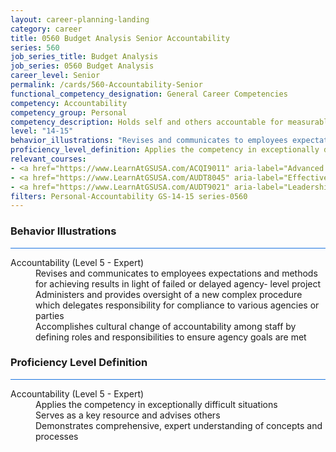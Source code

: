 ```yaml
---
layout: career-planning-landing
category: career
title: 0560 Budget Analysis Senior Accountability
series: 560
job_series_title: Budget Analysis
job_series: 0560 Budget Analysis
career_level: Senior
permalink: /cards/560-Accountability-Senior
functional_competency_designation: General Career Competencies
competency: Accountability
competency_group: Personal
competency_description: Holds self and others accountable for measurable high-quality, timely, and cost-effective results; determines objectives, sets priorities, and delegates work; accepts responsibility for mistakes; complies with established control systems and rules.
level: "14-15"
behavior_illustrations: "Revises and communicates to employees expectations and methods for achieving results in light of failed or delayed agency- level project ? Administers and provides oversight of a new complex procedure which delegates responsibility for compliance to various agencies or parties ? Accomplishes cultural change of accountability among staff by defining roles and responsibilities to ensure agency goals are met"
proficiency_level_definition: Applies the competency in exceptionally difficult situations ? Serves as a key resource and advises others ? Demonstrates comprehensive, expert understanding of concepts and processes
relevant_courses: 
- <a href="https://www.LearnAtGSUSA.com/ACQI9011" aria-label="Advanced COR Workshop (ACQI9008), GSU - https://www.LearnAtGSUSA.com/ACQI9011">Advanced COR Workshop (ACQI9008), GSU</a>
- <a href="https://www.LearnAtGSUSA.com/AUDT8045" aria-label="Effective Audit Resolution, Follow-up and Implementation (AUDT8034), GSU - https://www.LearnAtGSUSA.com/AUDT8045">Effective Audit Resolution, Follow-up and Implementation (AUDT8034), GSU</a>
- <a href="https://www.LearnAtGSUSA.com/AUDT9021" aria-label="Leadership, Motivation and Accountability for High Performance Audit Organizations (AUDT9010), GSU - https://www.LearnAtGSUSA.com/AUDT9021">Leadership, Motivation and Accountability for High Performance Audit Organizations (AUDT9010), GSU</a>
filters: Personal-Accountability GS-14-15 series-0560
---
```


<div class="desktop:grid-col-6 margin-y-3">
  <div class="border-top-2 bg-white padding-3 shadow-5 height-full members-hover border-1px button-border border-top-blue radius-lg card-text-color">
    <h3>Behavior Illustrations</h3>
    <hr style="background-color: #1b74e0 !important;"/>
    <dl class="text-base card-content-color"><dt>Accountability (Level 5 - Expert)</dt><dd>Revises and communicates to employees expectations and methods for achieving results in light of failed or delayed agency- level project </dd><dd> Administers and provides oversight of a new complex procedure which delegates responsibility for compliance to various agencies or parties </dd><dd> Accomplishes cultural change of accountability among staff by defining roles and responsibilities to ensure agency goals are met</dd></dl>
  </div>
</div>
<div class="desktop:grid-col-6 margin-y-3">
  <div class="border-top-2 bg-white padding-3 shadow-5 height-full members-hover border-1px button-border border-top-blue radius-lg card-text-color">
    <h3>Proficiency Level Definition</h3>
     <hr style="background-color: #1b74e0 !important;"/>
    <dl class="text-base card-content-color"><dt>Accountability (Level 5 - Expert)</dt><dd>Applies the competency in exceptionally difficult situations </dd><dd> Serves as a key resource and advises others </dd><dd> Demonstrates comprehensive, expert understanding of concepts and processes</dd></dl>
  </div>
</div>